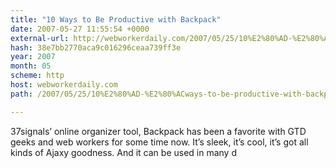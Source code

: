 ```yaml
---
title: "10‭ ‬Ways to Be Productive with Backpack"
date: 2007-05-27 11:55:54 +0000
external-url: http://webworkerdaily.com/2007/05/25/10%E2%80%AD-%E2%80%ACways-to-be-productive-with-backpack/
hash: 38e7bb2770aca9c016296ceaa739ff3e
year: 2007
month: 05
scheme: http
host: webworkerdaily.com
path: /2007/05/25/10%E2%80%AD-%E2%80%ACways-to-be-productive-with-backpack/

---
```


‬37signals‭’ ‬online organizer tool,‭ ‬‬Backpack ‬has been a favorite with GTD geeks and web workers for some time now.‭ ‬It’s sleek,‭ ‬it’s cool,‭ ‬it’s got all kinds of Ajaxy goodness.‭ ‬And it can be used in many d

